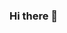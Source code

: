 ### Hi there 👋

<!--
**Vitsmart/Vitsmart** is a ✨ _special_ ✨ repository because its `README.md` (this file) appears on your GitHub profile.

Here are some ideas to get you started:

- 🔭 I’m currently working on reactjs, Typescript and some backend config.
- 🌱 I’m currently learning Typescript.
- 👯 I’m looking to collaborate on bigger projects
- 🤔 I’m looking for help with projects
- 💬 Ask me about javascript and programming
- 📫 How to reach me: reach on my email vitsmart2@gmail.com.
- 😄 Pronouns: ...
- ⚡ Fun fact: ...
-->
